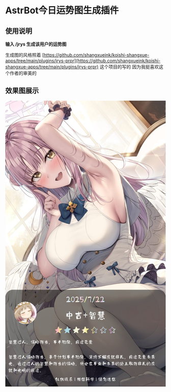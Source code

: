 #   AstrBot今日运势图生成插件

## 使用说明

**输入 /jrys 生成该用户的运势图**



生成图的风格照着 [https://github.com/shangxueink/koishi-shangxue-apps/tree/main/plugins/jrys-prpr](https://github.com/shangxueink/koishi-shangxue-apps/tree/main/plugins/jrys-prpr)
这个项目的写的 因为我挺喜欢这个作者的审美的


## 效果图展示

![效果图展示](./README.assets/1.jpg)







